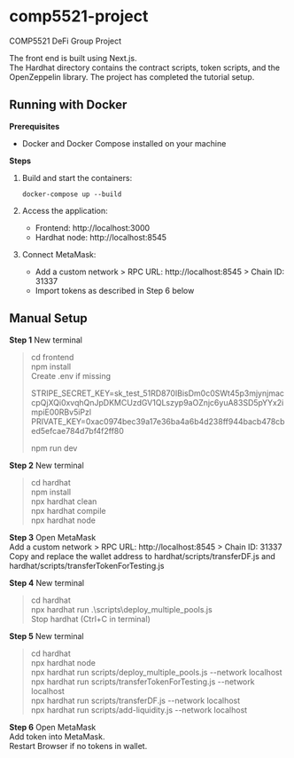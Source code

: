 # comp5521-project

COMP5521 DeFi Group Project

The front end is built using Next.js.  
The Hardhat directory contains the contract scripts, token scripts, and the OpenZeppelin library. The project has completed the tutorial setup.

## Running with Docker 

**Prerequisites**
- Docker and Docker Compose installed on your machine

**Steps**
1. Build and start the containers:
   ```
   docker-compose up --build
   ```

2. Access the application:
   - Frontend: http://localhost:3000
   - Hardhat node: http://localhost:8545

3. Connect MetaMask:
   - Add a custom network > RPC URL: http://localhost:8545 > Chain ID: 31337
   - Import tokens as described in Step 6 below

## Manual Setup

**Step 1**
New terminal  
> cd frontend  
> npm install  
> Create .env if missing  
>     
> STRIPE_SECRET_KEY=sk_test_51RD870IBisDm0c0SWt45p3mjynjmaccpQjXQi0xvqhQnJpDKMCUzdGV1QLszyp9aOZnjc6yuA83SD5pYYx2impiE00RBv5iPzl  
> PRIVATE_KEY=0xac0974bec39a17e36ba4a6b4d238ff944bacb478cbed5efcae784d7bf4f2ff80  
>     
> npm run dev  

**Step 2**
New terminal  
> cd hardhat  
> npm install  
> npx hardhat clean  
> npx hardhat compile  
> npx hardhat node  

**Step 3**
Open MetaMask  
Add a custom network >  RPC URL: http://localhost:8545 > Chain ID: 31337  
Copy and replace the wallet address to hardhat/scripts/transferDF.js and hardhat/scripts/transferTokenForTesting.js  

**Step 4**
New terminal  
> cd hardhat  
> npx hardhat run .\scripts\deploy_multiple_pools.js   
Stop hardhat (Ctrl+C in terminal)  

**Step 5**
New terminal  
> cd hardhat  
> npx hardhat node  
> npx hardhat run scripts/deploy_multiple_pools.js --network localhost  
> npx hardhat run scripts/transferTokenForTesting.js --network localhost   
> npx hardhat run scripts/transferDF.js --network localhost  
> npx hardhat run scripts/add-liquidity.js --network localhost  

**Step 6**
Open MetaMask  
Add token into MetaMask.  
Restart Browser if no tokens in wallet.  
